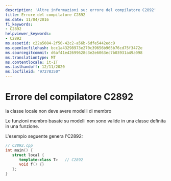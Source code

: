 ```yaml
---
description: 'Altre informazioni su: errore del compilatore C2892'
title: Errore del compilatore C2892
ms.date: 11/04/2016
f1_keywords:
- C2892
helpviewer_keywords:
- C2892
ms.assetid: c22a5084-2f50-42c2-a56b-6dfe5442edc9
ms.openlocfilehash: bcc1a43298973e270c39656b965b76cd75f3472e
ms.sourcegitcommit: d6af41e42699628c3e2e6063ec7b03931a49a098
ms.translationtype: MT
ms.contentlocale: it-IT
ms.lasthandoff: 12/11/2020
ms.locfileid: "97278350"
---
```

# <a name="compiler-error-c2892"></a>Errore del compilatore C2892

la classe locale non deve avere modelli di membro

Le funzioni membro basate su modelli non sono valide in una classe definita in una funzione.

L'esempio seguente genera l'C2892:

```cpp
// C2892.cpp
int main() {
   struct local {
      template<class T>   // C2892
      void f() {}
   };
}
```
